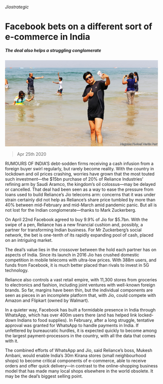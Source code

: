 ###### Jiostrategic

# Facebook bets on a different sort of e-commerce in India 

##### The deal also helps a struggling conglomerate 

![image](images/20200425_WBP002_0.jpg) 

> Apr 25th 2020 

RUMOURS OF INDIA’S debt-sodden firms receiving a cash infusion from a foreign buyer swirl regularly, but rarely become reality. With the country in lockdown and oil prices crashing, worries have grown that the most touted such investment—the $15bn purchase of 20% of Reliance Industries’ refining arm by Saudi Aramco, the kingdom’s oil colossus—may be delayed or cancelled. That deal had been seen as a way to ease the pressure from loans used to build Reliance’s Jio telecoms arm: concerns that it was under strain certainly did not help as Reliance’s share price tumbled by more than 40% between mid-February and mid-March amid pandemic panic. But all is not lost for the Indian conglomerate—thanks to Mark Zuckerberg.

On April 22nd Facebook agreed to buy 9.9% of Jio for $5.7bn. With the swipe of a pen, Reliance has a new financial cushion and, possibly, a partner for transforming Indian business. For Mr Zuckerberg’s social network, the bet is one-tenth of its rapidly expanding pool of cash, placed on an intriguing market.


The deal’s value lies in the crossover between the hold each partner has on aspects of India. Since its launch in 2016 Jio has crushed domestic competition in mobile telecoms with ultra-low prices. With 388m users, and funds from Facebook, it is much better placed than rivals to invest in 5G technology.

Reliance also controls a vast retail empire, with 11,300 stores from groceries to electronics and fashion, including joint ventures with well-known foreign brands. So far, margins have been thin, but the individual components are seen as pieces in an incomplete platform that, with Jio, could compete with Amazon and Flipkart (owned by Walmart).

In a quieter way, Facebook has built a formidable presence in India through WhatsApp, which has over 400m users there (and has helped link locked-down Indians to food supplies). In February, after a long struggle, tentative approval was granted for WhatsApp to handle payments in India. If unfettered by bureaucratic hurdles, it is expected quickly to become among the largest payment-processors in the country, with all the data that comes with it.

The combined efforts of WhatsApp and Jio, said Reliance’s boss, Mukesh Ambani, would enable India’s 30m Kirana stores (small neighbourhood shops) to become critical components of e-commerce, able to receive orders and offer quick delivery—in contrast to the online-shopping business model that has made many local shops elsewhere in the world obsolete. It may be the deal’s biggest selling point.

